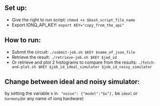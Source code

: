 ## Set up: 
- Give the right to run script: 
```chmod +x $bash_script_file_name```
- Export IONQ_API_KEY: 
```export KEY="copy_from_the_api"```
## How to run: 
- Submit the circuit:
```./submit-job.sh $KEY $name_of_json_file```
- Retrieve the result:
```./retrieve-job.sh $KEY $jod_id```
- Or retrieve and plot 2 histograms to compare from the results:
```./fetch-and-plot.sh $KEY $job_id_ideal_simulator $job_id_noisy_simulator```
## Change between ideal and noisy simulator: 
by setting the variable x in ` "noise": {"model":"$x"},` be `ideal` or `harmony`(or any name of ionq hardware)
